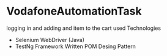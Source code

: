 # VodafoneAutomationTask
logging in and adding and item to the cart
used Technologies 
  - Selenium WebDriver (Java)
  - TestNg Framework
Written POM Desing Pattern
